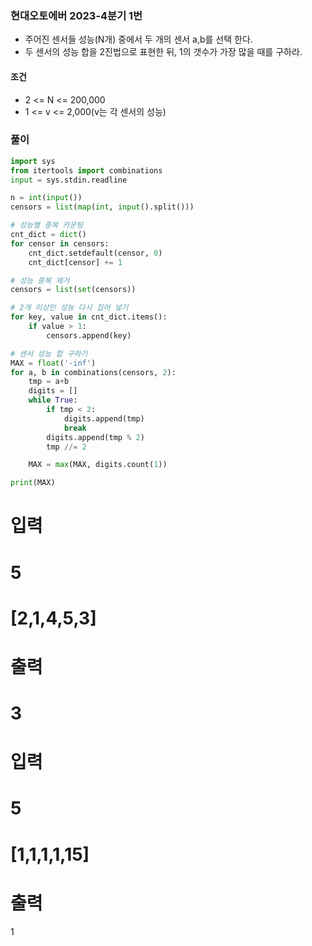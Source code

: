 
### 현대오토에버 2023-4분기 1번

- 주어진 센서들 성능(N개) 중에서 두 개의 센서 a,b를 선택 한다.
- 두 센서의 성능 합을 2진법으로 표현한 뒤, 1의 갯수가 가장 많을 때를 구하라.

#### 조건

- 2 <= N <= 200,000
- 1 <= v <= 2,000(v는 각 센서의 성능)


### 풀이

```python
import sys
from itertools import combinations
input = sys.stdin.readline

n = int(input())
censors = list(map(int, input().split()))

# 성능별 중복 카운팅
cnt_dict = dict()
for censor in censors:
    cnt_dict.setdefault(censor, 0)
    cnt_dict[censor] += 1

# 성능 중복 제거
censors = list(set(censors))

# 2개 이상인 성능 다시 집어 넣기
for key, value in cnt_dict.items():
    if value > 1:
        censors.append(key)

# 센서 성능 합 구하기
MAX = float('-inf')
for a, b in combinations(censors, 2):
    tmp = a+b
    digits = []
    while True:
        if tmp < 2:
            digits.append(tmp)
            break
        digits.append(tmp % 2)
        tmp //= 2

    MAX = max(MAX, digits.count(1))

print(MAX)
```

# 입력
# 5
# [2,1,4,5,3]

# 출력
# 3

# 입력
# 5
# [1,1,1,1,15]

# 출력
1
